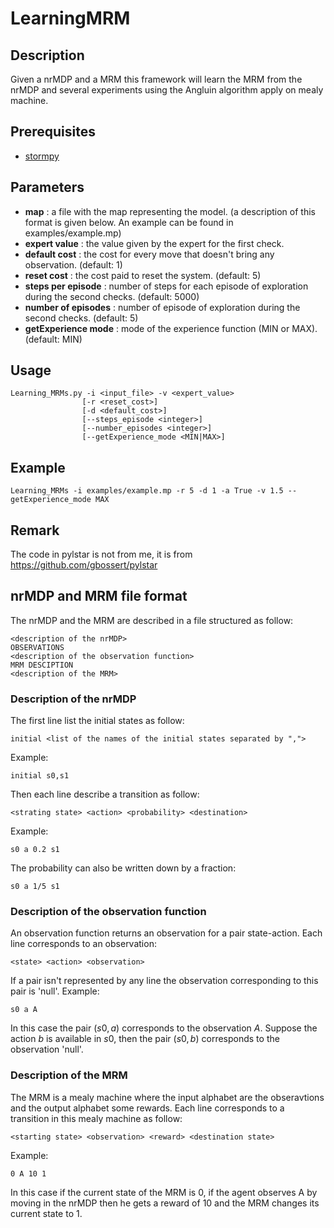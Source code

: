 # LearningMRM

## Description
Given a nrMDP and a MRM this framework will learn the MRM from the nrMDP and several experiments using the Angluin algorithm apply on mealy machine.  
  
## Prerequisites

* [stormpy](https://moves-rwth.github.io/stormpy/)

## Parameters

* **map** : a file with the map representing the model. (a description of this format is given below. An example can be found in examples/example.mp)
* **expert value** : the value given by the expert for the first check.
* **default cost** : the cost for every move that doesn't bring any observation. (default: 1)
* **reset cost** : the cost paid to reset the system. (default: 5)
* **steps per episode** : number of steps for each episode of exploration during the second checks. (default: 5000)
* **number of episodes** : number of episode of exploration during the second checks. (default: 5)
* **getExperience mode** : mode of the experience function (MIN or MAX). (default: MIN)

## Usage
```
Learning_MRMs.py -i <input_file> -v <expert_value>
                [-r <reset_cost>]
                [-d <default_cost>]
                [--steps_episode <integer>]
                [--number_episodes <integer>]
                [--getExperience_mode <MIN|MAX>]
```

## Example
```
Learning_MRMs -i examples/example.mp -r 5 -d 1 -a True -v 1.5 --getExperience_mode MAX
```
## Remark
The code in pylstar is not from me, it is from https://github.com/gbossert/pylstar

## nrMDP and MRM file format
The nrMDP and the MRM are described in a file structured as follow:
```
<description of the nrMDP>
OBSERVATIONS
<description of the observation function>
MRM DESCIPTION
<description of the MRM>
```
### Description of the nrMDP
The first line list the initial states as follow:
```
initial <list of the names of the initial states separated by ",">
```
Example:
```
initial s0,s1
```
Then each line describe a transition as follow:
```
<strating state> <action> <probability> <destination>
```
Example:
```
s0 a 0.2 s1
```
The probability can also be written down by a fraction:
```
s0 a 1/5 s1
```

### Description of the observation function
An observation function returns an observation for a pair state-action. Each line corresponds to an observation:
```
<state> <action> <observation>
```
If a pair isn't represented by any line the observation corresponding to this pair is 'null'. Example:
```
s0 a A
```
In this case the pair $(s0,a)$ corresponds to the observation $A$. Suppose the action $b$ is available in $s0$, then the pair $(s0,b)$ corresponds to the observation 'null'.

### Description of the MRM
The MRM is a mealy machine where the input alphabet are the obseravtions and the output alphabet some rewards. Each line corresponds to a transition in this mealy machine as follow:
```
<starting state> <observation> <reward> <destination state>
```
Example:
```
0 A 10 1
```
In this case if the current state of the MRM is 0, if the agent observes A by moving in the nrMDP then he gets a reward of 10 and the MRM changes its current state to 1.
